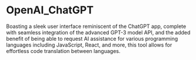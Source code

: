 # OpenAI_ChatGPT
Boasting a sleek user interface reminiscent of the ChatGPT app, complete with seamless integration of the advanced GPT-3 model API, and the added benefit of being able to request AI assistance for various programming languages including JavaScript, React, and more, this tool allows for effortless code translation between languages.
